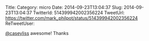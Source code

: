 Title: 
Category: micro
Date: 2014-09-23T13:04:37
Slug: 2014-09-23T13:04:37
TwitterId: 514399942002356224
TweetUrl: https://twitter.com/mark_philpot/status/514399942002356224
ReTweetUser: 

[@caseyliss](https://twitter.com/caseyliss) awesome! Thanks